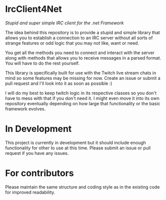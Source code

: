 # IrcClient4Net
*Stupid and super simple IRC client for the .net Framework*

The idea behind this repository is to provide a stupid and simple library that allows you to establish a connection to an IRC server without all sorts of strange features or odd logic that you may not like, want or need.

You get all the methods you need to connect and interact with the server along with methods that allows you to receive messages in a parsed format. You will have to do the rest yourself.

This library is specifically built for use with the Twitch live stream chats in mind so some features may be missing for now. Create an issue or submit a pull request and I'll look into it as soon as possible :)

I will do my best to keep twitch logic in its respective classes so you don't have to mess with that if you don't need it. I might even move it into its own repository eventually depending on how large that functionality or the basic framework evolves.

# In Development
This project is currently in development but it should include enough functionality for other to use at this time. Please submit an issue or pull request if you have any issues.

# For contributors
Please maintain the same structure and coding style as in the existing code for improved readability.
